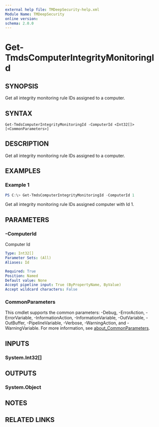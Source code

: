 ```yaml
---
external help file: TMDeepSecurity-help.xml
Module Name: TMDeepSecurity
online version:
schema: 2.0.0
---
```


# Get-TmdsComputerIntegrityMonitoringId

## SYNOPSIS
Get all integrity monitoring rule IDs assigned to a computer.

## SYNTAX

```
Get-TmdsComputerIntegrityMonitoringId -ComputerId <Int32[]> [<CommonParameters>]
```

## DESCRIPTION
Get all integrity monitoring rule IDs assigned to a computer.

## EXAMPLES

### Example 1
```powershell
PS C:\> Get-TmdsComputerIntegrityMonitoringId -ComputerId 1
```

Get all integrity monitoring rule IDs assigned computer with Id 1.

## PARAMETERS

### -ComputerId
Computer Id

```yaml
Type: Int32[]
Parameter Sets: (All)
Aliases: Id

Required: True
Position: Named
Default value: None
Accept pipeline input: True (ByPropertyName, ByValue)
Accept wildcard characters: False
```

### CommonParameters
This cmdlet supports the common parameters: -Debug, -ErrorAction, -ErrorVariable, -InformationAction, -InformationVariable, -OutVariable, -OutBuffer, -PipelineVariable, -Verbose, -WarningAction, and -WarningVariable. For more information, see [about_CommonParameters](http://go.microsoft.com/fwlink/?LinkID=113216).

## INPUTS

### System.Int32[]

## OUTPUTS

### System.Object
## NOTES

## RELATED LINKS

